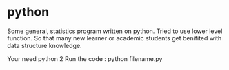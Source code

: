# python
Some general, statistics program written on python. Tried to use lower level function. So that many new learner or academic students get benifited with data structure knowledge. 

Your need python 2
Run the code : python filename.py

